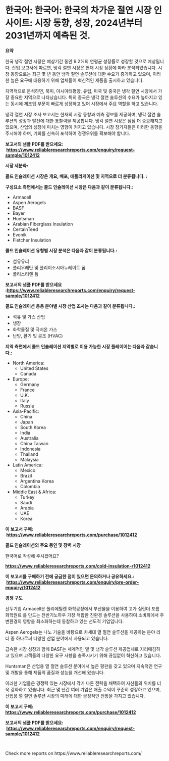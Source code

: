 <p><h1>한국어: 
한국어: 한국의 차가운 절연 시장 인사이트: 시장 동향, 성장, 2024년부터 2031년까지 예측된 것.</h1></p><p><strong>요약</strong></p>
<p><p>한국 냉각 절연 시장은 예상기간 동안 9.2%의 연평균 성장률로 성장할 것으로 예상됩니다. 산업 보고서에 따르면, 냉각 절연 시장은 현재 시장 상황에 따라 분석되었습니다. 시장 동향으로는 최근 몇 년 동안 냉각 절연 솔루션에 대한 수요가 증가하고 있으며, 이러한 높은 요구에 대응하기 위해 업체들이 혁신적인 제품을 출시하고 있습니다.</p><p>지역적으로 분석하면, 북미, 아시아태평양, 유럽, 미국 및 중국은 냉각 절연 시장에서 가장 중요한 지역으로 나타났습니다. 특히 중국은 냉각 절연 솔루션의 수요가 높아지고 있는 동시에 제조업 부문이 빠르게 성장하고 있어 시장에서 주요 역할을 하고 있습니다.</p><p>냉각 절연 시장 조사 보고서는 현재의 시장 동향과 예측 정보를 제공하며, 냉각 절연 솔루션의 성장과 발전에 대한 통찰력을 제공합니다. 냉각 절연 시장은 점점 더 중요해지고 있으며, 산업의 성장에 미치는 영향이 커지고 있습니다. 시장 참가자들은 이러한 동향을 주시해야 하며, 기회를 신속히 포착하여 경쟁우위를 확보해야 합니다.</p></p>
<p><strong>보고서의 샘플 PDF를 받으세요: &nbsp;<a href="https://www.reliableresearchreports.com/enquiry/request-sample/1012412">https://www.reliableresearchreports.com/enquiry/request-sample/1012412</a></strong></p>
<p><strong>시장 세분화:</strong></p>
<p><strong> 콜드 인슐레이션 시장은 개요, 배포, 애플리케이션 및 지역으로 더 분류됩니다. :</strong></p>
<p><strong>구성요소 측면에서는 콜드 인슐레이션 시장은 다음과 같이 분류됩니다.:</strong></p>
<p><ul><li>Armacell</li><li>Aspen Aerogels</li><li>BASF</li><li>Bayer</li><li>Huntsman</li><li>Arabian Fiberglass Insulation</li><li>CertainTeed</li><li>Evonik</li><li>Fletcher Insulation</li></ul></p>
<p><strong> 콜드 인슐레이션 유형별 시장 분석은 다음과 같이 분류됩니다.:</strong></p>
<p><ul><li>섬유유리</li><li>폴리우레탄 및 폴리이소시아누레이트 폼</li><li>폴리스티렌 폼</li></ul></p>
<p><strong>보고서의 샘플 PDF를 받으세요 :<a href="https://www.reliableresearchreports.com/enquiry/request-sample/1012412">https://www.reliableresearchreports.com/enquiry/request-sample/1012412</a></strong></p>
<p><strong> 콜드 인슐레이션 응용 분야별 시장 산업 조사는 다음과 같이 분류됩니다.:</strong></p>
<p><ul><li>석유 및 가스 산업</li><li>냉장</li><li>화학물질 및 극저온 가스</li><li>난방, 환기 및 공조 (HVAC)</li></ul></p>
<p><strong>지역 측면에서 콜드 인슐레이션 지역별로 이용 가능한 시장 플레이어는 다음과 같습니다.:</strong></p>
<p><ul>
    <li>
        North America:
        <ul>
            <li>United States</li>
            <li>Canada</li>
        </ul>
    </li>
    <li>
        Europe:
        <ul>
            <li>Germany</li>
            <li>France</li>
            <li>U.K.</li>
            <li>Italy</li>
            <li>Russia</li>
        </ul>
    </li>
    <li>
        Asia-Pacific:
        <ul>
            <li>China</li>
            <li>Japan</li>
            <li>South Korea</li>
            <li>India</li>
            <li>Australia</li>
            <li>China Taiwan</li>
            <li>Indonesia</li>
            <li>Thailand</li>
            <li>Malaysia</li>
        </ul>
    </li>
    <li>
        Latin America:
        <ul>
            <li>Mexico</li>
            <li>Brazil</li>
            <li>Argentina Korea</li>
            <li>Colombia</li>
        </ul>
    </li>
    <li>
        Middle East & Africa:
        <ul>
            <li>Turkey</li>
            <li>Saudi</li>
            <li>Arabia</li>
            <li>UAE</li>
            <li>Korea</li>
        </ul>
    </li>
    </ul></p>
<p><strong>이 보고서 구매: &nbsp;<a href="https://www.reliableresearchreports.com/purchase/1012412">https://www.reliableresearchreports.com/purchase/1012412</a></strong></p>
<p><strong>콜드 인슐레이션의 주요 동인 및 장벽 시장</strong></p>
<p><p>한국어로 작성해 주시겠어요?</p></p>
<p><strong><a href="https://www.reliableresearchreports.com/cold-insulation-r1012412">https://www.reliableresearchreports.com/cold-insulation-r1012412</a></strong></p>
<p><strong>이 보고서를 구매하기 전에 궁금한 점이 있으면 문의하거나 공유하세요.: &nbsp;<a href="https://www.reliableresearchreports.com/enquiry/pre-order-enquiry/1012412">https://www.reliableresearchreports.com/enquiry/pre-order-enquiry/1012412</a></strong></p>
<p><strong>경쟁 구도</strong></p>
<p><p>선두기업 Armacell은 폴리에틸렌 화학공장에서 부산물을 이용하여 고가 실린더 포름 화학원료 를 만드는 전반기노하우 가장 적합한 친환경 솔루션을 사용하여 소비회에서 주변환경의 영향을 최소화하는데 동참하고 있는 선도적 기업입니다.</p><p>Aspen Aerogels는 나노 기술을 바탕으로 차세대 열 절연 솔루션을 제공하는 분야 리더 중 하나로써 다양한 산업 분야에서 사용되고 있습니다.</p><p>급속한 시장 성장과 함께 BASF는 세계적인 열 및 냉각 솔루션 제공업체로 자리매김하고 있으며 고객들의 다양한 요구 사항을 충족시키기 위해 끊임없이 혁신하고 있습니다.</p><p>Huntsman은 산업용 열 절연 솔루션 분야에서 높은 평판을 갖고 있으며 지속적인 연구 및 개발을 통해 제품의 품질과 성능을 개선해 왔습니다.</p><p>이러한 기업들은 경쟁력 있는 시장에서 각기 다른 전략을 채택하여 자신들의 위치를 더욱 강화하고 있습니다. 최근 몇 년간 여러 기업은 매출 수익이 꾸준히 성장하고 있으며, 산업용 열 절연 솔루션 시장의 미래에 대한 긍정적인 전망을 가지고 있습니다.</p></p>
<p><strong>이 보고서 구매: &nbsp; <a href="https://www.reliableresearchreports.com/purchase/1012412">https://www.reliableresearchreports.com/purchase/1012412</a></strong></p>
<p><strong>보고서의 샘플 PDF를 받으세요: &nbsp;<a href="https://www.reliableresearchreports.com/enquiry/request-sample/1012412">https://www.reliableresearchreports.com/enquiry/request-sample/1012412</a></strong><strong></strong></p>
<p>&nbsp;</p>
<p>Check more reports on https://www.reliableresearchreports.com/</p>